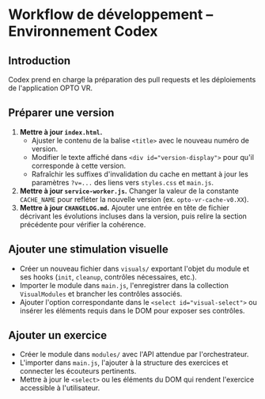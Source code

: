 # Workflow de développement – Environnement Codex

## Introduction
Codex prend en charge la préparation des pull requests et les déploiements de l'application OPTO VR. 

## Préparer une version
1. **Mettre à jour `index.html`.**
   - Ajuster le contenu de la balise `<title>` avec le nouveau numéro de version.
   - Modifier le texte affiché dans `<div id="version-display">` pour qu'il corresponde à cette version.
   - Rafraîchir les suffixes d'invalidation du cache en mettant à jour les paramètres `?v=...` des liens vers `styles.css` et `main.js`.
2. **Mettre à jour `service-worker.js`.** Changer la valeur de la constante `CACHE_NAME` pour refléter la nouvelle version (ex. `opto-vr-cache-v0.XX`).
3. **Mettre à jour `CHANGELOG.md`.** Ajouter une entrée en tête de fichier décrivant les évolutions incluses dans la version, puis relire la section précédente pour vérifier la cohérence.

## Ajouter une stimulation visuelle
- Créer un nouveau fichier dans `visuals/` exportant l'objet du module et ses hooks (`init`, `cleanup`, contrôles nécessaires, etc.).
- Importer le module dans `main.js`, l'enregistrer dans la collection `VisualModules` et brancher les contrôles associés.
- Ajouter l'option correspondante dans le `<select id="visual-select">` ou insérer les éléments requis dans le DOM pour exposer ses contrôles.

## Ajouter un exercice
- Créer le module dans `modules/` avec l'API attendue par l'orchestrateur.
- L'importer dans `main.js`, l'ajouter à la structure des exercices et connecter les écouteurs pertinents.
- Mettre à jour le `<select>` ou les éléments du DOM qui rendent l'exercice accessible à l'utilisateur.
